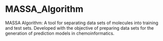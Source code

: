 # MASSA_Algorithm
MASSA Algorithm: A tool for separating data sets of molecules into training and test sets. Developed with the objective of preparing data sets for the generation of prediction models in chemoinformatics.
